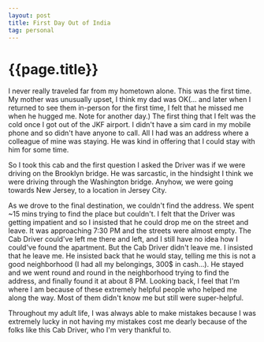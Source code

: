 ```yaml
---
layout: post
title: First Day Out of India
tag: personal
---
```


{{page.title}} 
===============

I never really traveled far from my hometown alone. This was the first time. My mother was unusually upset, I think my dad was OK(... and later when I returned to see them in-person for the first time, I felt that he missed me when he hugged me. Note for another day.)
The first thing that I felt was the cold once I got out of the JKF airport. I didn't have a sim card in my mobile phone and so didn't have anyone to call. All I had was an address where a colleague of mine was staying. He was kind in offering that I could stay with him for some time. 

So I took this cab and the first question I asked the Driver was if we were driving on the Brooklyn bridge. He was sarcastic, in the hindsight I think we were driving through the Washington bridge. Anyhow, we were going towards New Jersey, to a location in Jersey City. 

As we drove to the final destination, we couldn't find the address. We spent ~15 mins trying to find the place but couldn't. I felt that the Driver was getting impatient and so I insisted that he could drop me on the street and leave. It was approaching 7:30 PM and the streets were almost empty. The Cab Driver could've left me there and left, and I still have no idea how I could've found the apartment. But the Cab Driver didn't leave me. I insisted that he leave me. He insisted back that he would stay, telling me this is not a good neighborhood (I had all my belongings, 300$ in cash...). He stayed and we went round and round in the neighborhood trying to find the address, and finally found it at about 8 PM. Looking back, I feel that I'm where I am because of these extremely helpful people who helped me along the way. Most of them didn't know me but still were super-helpful. 

Throughout my adult life, I was always able to make mistakes because I was extremely lucky in not having my mistakes cost me dearly because of the folks like this Cab Driver, who I'm very thankful to. 